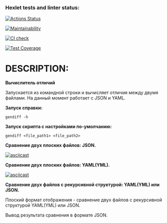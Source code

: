 ### Hexlet tests and linter status:
[![Actions Status](https://github.com/ButMaxim/python-project-50/actions/workflows/hexlet-check.yml/badge.svg)](https://github.com/ButMaxim/python-project-50/actions)

[![Maintainability](https://api.codeclimate.com/v1/badges/b308274020f24d5248b2/maintainability)](https://codeclimate.com/github/ButMaxim/python-project-50/maintainability)

[![CI check](https://github.com/ButMaxim/python-project-50/actions/workflows/pyci.yml/badge.svg)](https://github.com/ButMaxim/python-project-50/actions/workflows/pyci.yml)

[![Test Coverage](https://api.codeclimate.com/v1/badges/b308274020f24d5248b2/test_coverage)](https://codeclimate.com/github/ButMaxim/python-project-50/test_coverage)

# DESCRIPTION:

**Вычислитель отличий**

Запускается из командной строки и вычисляет отличия между двумя файлами. На данный момент работает с JSON и YAML.

**Запуск справки:**

`gendiff -h`

**Запуск скрипта c настройками по-умолчанию:**

`gendiff <file_path1> <file_path2>`

**Сравнение двух плоских файлов: JSON.**

[![asciicast](https://asciinema.org/a/k5vTah4gOd5uh2Uasw3Ebj8Ru.svg)](https://asciinema.org/a/k5vTah4gOd5uh2Uasw3Ebj8Ru)

**Сравнение двух плоских файлов: YAML(YML).**

[![asciicast](https://asciinema.org/a/vKZmOXXEg0RHqJ7cuveoehiG8.svg)](https://asciinema.org/a/vKZmOXXEg0RHqJ7cuveoehiG8)

**Сравнение двух файлов c рекурсивной структурой: YAML(YML) или JSON.**



Плоский формат отображения - cравнение двух файлов c рекурсивной структурой YAML(YML) или JSON.



Вывод результата сравнения в формате JSON.

